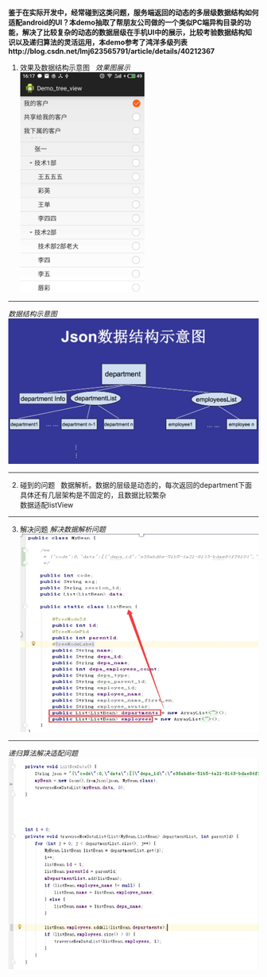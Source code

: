 **鉴于在实际开发中，经常碰到这类问题，服务端返回的动态的多层级数据结构如何适配android的UI？本demo抽取了帮朋友公司做的一个类似PC端异构目录的功能，解决了比较复杂的动态的数据层级在手机UI中的展示，比较考验数据结构知识以及递归算法的灵活运用，本demo参考了鸿洋多级列表http://blog.csdn.net/lmj623565791/article/details/40212367**
1. 效果及数据结构示意图
   *效果图展示*<br>
<img src="https://github.com/wangyubao/Demo_tree_view/blob/master/image/61514535455_.pic.jpg" width="250" /><br>
***
   *数据结构示意图*<br>
<img src="https://github.com/wangyubao/Demo_tree_view/blob/master/image/ED007043-15C2-4BC9-A2A5-AE14D14CC734.png" width="600"  /><br>
***
2. 碰到的问题
   数据解析。数据的层级是动态的，每次返回的department下面具体还有几层架构是不固定的，且数据比较繁杂<br>
   数据适配listView
***
3. 解决问题
   *解决数据解析问题*<br>
<img src="https://github.com/wangyubao/Demo_tree_view/blob/master/image/7A935034-80B0-4C68-B171-83A2575D964E.png" width="600" /><br>
***
   *递归算法解决适配问题*<br>
<img src="https://github.com/wangyubao/Demo_tree_view/blob/master/image/336AD9C0-CEE8-46A5-9A83-E6B2688C4DB5.png" width="600" /><br>


